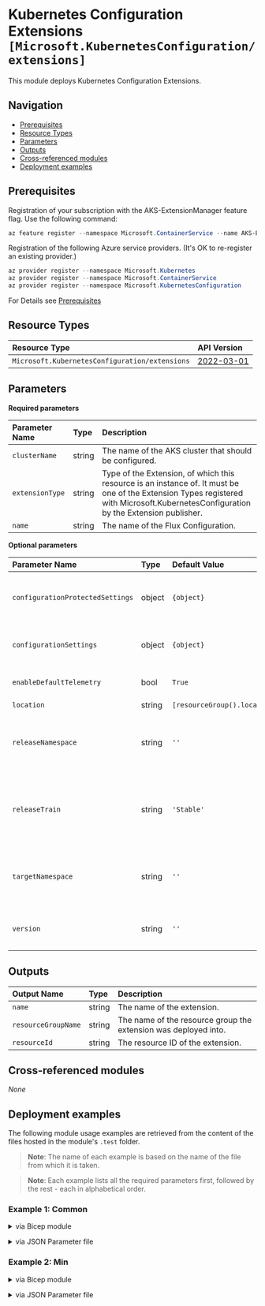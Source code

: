 # Kubernetes Configuration Extensions `[Microsoft.KubernetesConfiguration/extensions]`

This module deploys Kubernetes Configuration Extensions.

## Navigation

- [Prerequisites](#Prerequisites)
- [Resource Types](#Resource-Types)
- [Parameters](#Parameters)
- [Outputs](#Outputs)
- [Cross-referenced modules](#Cross-referenced-modules)
- [Deployment examples](#Deployment-examples)

## Prerequisites

Registration of your subscription with the AKS-ExtensionManager feature flag. Use the following command:

```powershell
az feature register --namespace Microsoft.ContainerService --name AKS-ExtensionManager
```

Registration of the following Azure service providers. (It's OK to re-register an existing provider.)

```powershell
az provider register --namespace Microsoft.Kubernetes
az provider register --namespace Microsoft.ContainerService
az provider register --namespace Microsoft.KubernetesConfiguration
```

For Details see [Prerequisites](https://docs.microsoft.com/en-us/azure/azure-arc/kubernetes/tutorial-use-gitops-flux2)

## Resource Types

| Resource Type | API Version |
| :-- | :-- |
| `Microsoft.KubernetesConfiguration/extensions` | [2022-03-01](https://docs.microsoft.com/en-us/azure/templates/Microsoft.KubernetesConfiguration/2022-03-01/extensions) |

## Parameters

**Required parameters**

| Parameter Name | Type | Description |
| :-- | :-- | :-- |
| `clusterName` | string | The name of the AKS cluster that should be configured. |
| `extensionType` | string | Type of the Extension, of which this resource is an instance of. It must be one of the Extension Types registered with Microsoft.KubernetesConfiguration by the Extension publisher. |
| `name` | string | The name of the Flux Configuration. |

**Optional parameters**

| Parameter Name | Type | Default Value | Description |
| :-- | :-- | :-- | :-- |
| `configurationProtectedSettings` | object | `{object}` | Configuration settings that are sensitive, as name-value pairs for configuring this extension. |
| `configurationSettings` | object | `{object}` | Configuration settings, as name-value pairs for configuring this extension. |
| `enableDefaultTelemetry` | bool | `True` | Enable telemetry via a Globally Unique Identifier (GUID). |
| `location` | string | `[resourceGroup().location]` | Location for all resources. |
| `releaseNamespace` | string | `''` | Namespace where the extension Release must be placed, for a Cluster scoped extension. If this namespace does not exist, it will be created. |
| `releaseTrain` | string | `'Stable'` | ReleaseTrain this extension participates in for auto-upgrade (e.g. Stable, Preview, etc.) - only if autoUpgradeMinorVersion is "true". |
| `targetNamespace` | string | `''` | Namespace where the extension will be created for an Namespace scoped extension. If this namespace does not exist, it will be created. |
| `version` | string | `''` | Version of the extension for this extension, if it is "pinned" to a specific version. |


## Outputs

| Output Name | Type | Description |
| :-- | :-- | :-- |
| `name` | string | The name of the extension. |
| `resourceGroupName` | string | The name of the resource group the extension was deployed into. |
| `resourceId` | string | The resource ID of the extension. |

## Cross-referenced modules

_None_

## Deployment examples

The following module usage examples are retrieved from the content of the files hosted in the module's `.test` folder.
   >**Note**: The name of each example is based on the name of the file from which it is taken.

   >**Note**: Each example lists all the required parameters first, followed by the rest - each in alphabetical order.

<h3>Example 1: Common</h3>

<details>

<summary>via Bicep module</summary>

```bicep
module extensions './Microsoft.KubernetesConfiguration/extensions/deploy.bicep' = {
  name: '${uniqueString(deployment().name, location)}-test-kcecom'
  params: {
    // Required parameters
    clusterName: '<clusterName>'
    extensionType: 'microsoft.flux'
    name: '<<namePrefix>>kcecom001'
    // Non-required parameters
    configurationSettings: {
      'image-automation-controller.enabled': 'false'
      'image-reflector-controller.enabled': 'false'
      'kustomize-controller.enabled': 'true'
      'notification-controller.enabled': 'false'
      'source-controller.enabled': 'true'
    }
    enableDefaultTelemetry: '<enableDefaultTelemetry>'
    releaseNamespace: 'flux-system'
    releaseTrain: 'Stable'
    version: '0.5.2'
  }
}
```

</details>
<p>

<details>

<summary>via JSON Parameter file</summary>

```json
{
  "$schema": "https://schema.management.azure.com/schemas/2019-04-01/deploymentParameters.json#",
  "contentVersion": "1.0.0.0",
  "parameters": {
    // Required parameters
    "clusterName": {
      "value": "<clusterName>"
    },
    "extensionType": {
      "value": "microsoft.flux"
    },
    "name": {
      "value": "<<namePrefix>>kcecom001"
    },
    // Non-required parameters
    "configurationSettings": {
      "value": {
        "image-automation-controller.enabled": "false",
        "image-reflector-controller.enabled": "false",
        "kustomize-controller.enabled": "true",
        "notification-controller.enabled": "false",
        "source-controller.enabled": "true"
      }
    },
    "enableDefaultTelemetry": {
      "value": "<enableDefaultTelemetry>"
    },
    "releaseNamespace": {
      "value": "flux-system"
    },
    "releaseTrain": {
      "value": "Stable"
    },
    "version": {
      "value": "0.5.2"
    }
  }
}
```

</details>
<p>

<h3>Example 2: Min</h3>

<details>

<summary>via Bicep module</summary>

```bicep
module extensions './Microsoft.KubernetesConfiguration/extensions/deploy.bicep' = {
  name: '${uniqueString(deployment().name, location)}-test-kcemin'
  params: {
    // Required parameters
    clusterName: '<clusterName>'
    extensionType: 'microsoft.flux'
    name: '<<namePrefix>>kcemin001'
    // Non-required parameters
    enableDefaultTelemetry: '<enableDefaultTelemetry>'
    releaseNamespace: 'flux-system'
    releaseTrain: 'Stable'
  }
}
```

</details>
<p>

<details>

<summary>via JSON Parameter file</summary>

```json
{
  "$schema": "https://schema.management.azure.com/schemas/2019-04-01/deploymentParameters.json#",
  "contentVersion": "1.0.0.0",
  "parameters": {
    // Required parameters
    "clusterName": {
      "value": "<clusterName>"
    },
    "extensionType": {
      "value": "microsoft.flux"
    },
    "name": {
      "value": "<<namePrefix>>kcemin001"
    },
    // Non-required parameters
    "enableDefaultTelemetry": {
      "value": "<enableDefaultTelemetry>"
    },
    "releaseNamespace": {
      "value": "flux-system"
    },
    "releaseTrain": {
      "value": "Stable"
    }
  }
}
```

</details>
<p>
